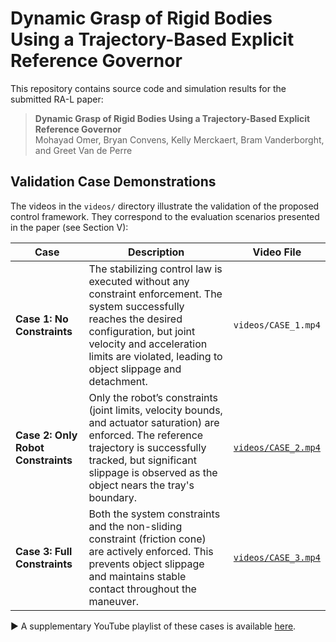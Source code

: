 # Dynamic Grasp of Rigid Bodies Using a Trajectory-Based Explicit Reference Governor
This repository contains source code and simulation results for the submitted RA-L paper:
> **Dynamic Grasp of Rigid Bodies Using a Trajectory-Based Explicit Reference Governor**  
> Mohayad Omer, Bryan Convens, Kelly Merckaert, Bram Vanderborght, and Greet Van de Perre

## Validation Case Demonstrations

The videos in the `videos/` directory illustrate the validation of the proposed control framework. They correspond to the evaluation scenarios presented in the paper (see Section V):

| **Case**                        | **Description**                                                                                                                                                   | **Video File**      |
|---------------------------------|-------------------------------------------------------------------------------------------------------------------------------------------------------------------|---------------------|
| **Case 1: No Constraints**      | The stabilizing control law is executed without any constraint enforcement. The system successfully reaches the desired configuration, but joint velocity and acceleration limits are violated, leading to object slippage and detachment. | `videos/CASE_1.mp4` |
| **Case 2: Only Robot Constraints** | Only the robot’s constraints (joint limits, velocity bounds, and actuator saturation) are enforced. The reference trajectory is successfully tracked, but significant slippage is observed as the object nears the tray's boundary. | [`videos/CASE_2.mp4`](./videos/CASE_2.mp4) |
| **Case 3: Full Constraints**    | Both the system constraints and the non-sliding constraint (friction cone) are actively enforced. This prevents object slippage and maintains stable contact throughout the maneuver.             | [`videos/CASE_3.mp4`](./videos/CASE_3.mp4) |

▶️ A supplementary YouTube playlist of these cases is available [here](https://youtube.com/playlist?list=PLtp-nqaUclZNtt_kPpngbQ8GJ30u-u-5j&si=zA2FKwNum7QzDjcC).
